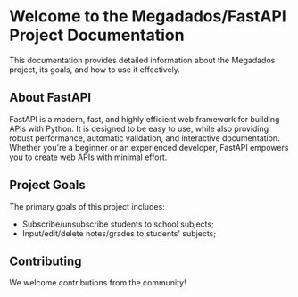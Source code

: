 # Welcome to the Megadados/FastAPI Project Documentation

This documentation provides detailed information about the Megadados project, its goals, and how to use it effectively.

## About FastAPI

FastAPI is a modern, fast, and highly efficient web framework for building APIs with Python. It is designed to be easy to use, while also providing robust performance, automatic validation, and interactive documentation. Whether you're a beginner or an experienced developer, FastAPI empowers you to create web APIs with minimal effort.

## Project Goals

The primary goals of this project includes:

- Subscribe/unsubscribe students to school subjects;
- Input/edit/delete notes/grades to students' subjects;

## Contributing

We welcome contributions from the community!